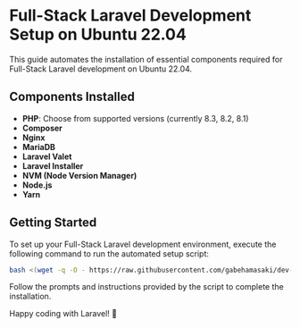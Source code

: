 # Full-Stack Laravel Development Setup on Ubuntu 22.04

This guide automates the installation of essential components required for Full-Stack Laravel development on Ubuntu 22.04.

## Components Installed

- **PHP**: Choose from supported versions (currently 8.3, 8.2, 8.1)
- **Composer**
- **Nginx**
- **MariaDB**
- **Laravel Valet**
- **Laravel Installer**
- **NVM (Node Version Manager)**
- **Node.js**
- **Yarn**

## Getting Started

To set up your Full-Stack Laravel development environment, execute the following command to run the automated setup script:

```bash
bash <(wget -q -O - https://raw.githubusercontent.com/gabehamasaki/dev-setup/main/setup.sh)
```

Follow the prompts and instructions provided by the script to complete the installation.

Happy coding with Laravel! 🚀
